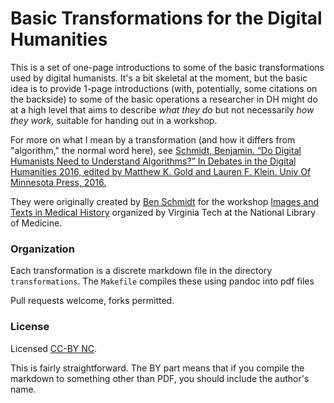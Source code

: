 # Basic Transformations for the Digital Humanities

This is a set of one-page introductions to some of the basic transformations used by digital humanists.  It's a bit skeletal at the moment, but the basic idea is to provide 1-page introductions (with, potentially, some citations on the backside) to some of the basic operations a researcher in DH might do at a high level that aims to describe *what they do* but not necessarily *how they work*, suitable for handing out in a workshop.

For more on what I mean by a transformation (and how it differs from "algorithm," the normal word here), see [Schmidt, Benjamin. “Do Digital Humanists Need to Understand Algorithms?” In Debates in the Digital Humanities 2016, edited by Matthew K. Gold and Lauren F. Klein. Univ Of Minnesota Press, 2016.](http://dhdebates.gc.cuny.edu/debates/text/99)

They were originally created by [Ben Schmidt](http://benschmidt.org) for the workshop [Images and Texts in Medical History](medicalhistworkshop.org) organized by Virginia Tech at the National Library of Medicine.

### Organization

Each transformation is a discrete markdown file in the directory `transformations`. The `Makefile` compiles these using pandoc into pdf files

Pull requests welcome, forks permitted.

### License

Licensed [CC-BY NC](https://creativecommons.org/licenses/by-nc/3.0/us/).

This is fairly straightforward. The BY part means that if you compile the markdown to something other than PDF, you should include the author's name.




